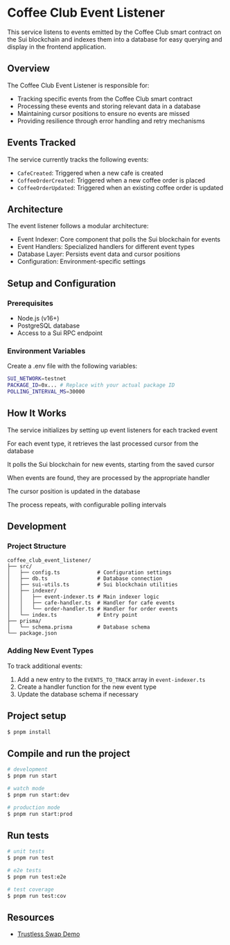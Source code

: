 # Coffee Club Event Listener


This service listens to events emitted by the Coffee Club smart contract on the Sui blockchain and indexes them into a database for easy querying and display in the frontend application.

## Overview
The Coffee Club Event Listener is responsible for:
* Tracking specific events from the Coffee Club smart contract
* Processing these events and storing relevant data in a database
* Maintaining cursor positions to ensure no events are missed
* Providing resilience through error handling and retry mechanisms

## Events Tracked
The service currently tracks the following events:
* `CafeCreated`: Triggered when a new cafe is created
* `CoffeeOrderCreated`: Triggered when a new coffee order is placed
* `CoffeeOrderUpdated`: Triggered when an existing coffee order is updated

## Architecture
The event listener follows a modular architecture:
* Event Indexer: Core component that polls the Sui blockchain for events
* Event Handlers: Specialized handlers for different event types
* Database Layer: Persists event data and cursor positions
* Configuration: Environment-specific settings

## Setup and Configuration

### Prerequisites
- Node.js (v16+)
- PostgreSQL database
- Access to a Sui RPC endpoint

### Environment Variables
Create a .env file with the following variables:

```bash
SUI_NETWORK=testnet
PACKAGE_ID=0x... # Replace with your actual package ID
POLLING_INTERVAL_MS=30000
```

## How It Works

The service initializes by setting up event listeners for each tracked event

For each event type, it retrieves the last processed cursor from the database

It polls the Sui blockchain for new events, starting from the saved cursor

When events are found, they are processed by the appropriate handler

The cursor position is updated in the database

The process repeats, with configurable polling intervals


## Development

### Project Structure

```
coffee_club_event_listener/
├── src/
│   ├── config.ts            # Configuration settings
│   ├── db.ts                # Database connection
│   ├── sui-utils.ts         # Sui blockchain utilities
│   ├── indexer/
│   │   ├── event-indexer.ts # Main indexer logic
│   │   ├── cafe-handler.ts  # Handler for cafe events
│   │   └── order-handler.ts # Handler for order events
│   └── index.ts             # Entry point
├── prisma/
│   └── schema.prisma        # Database schema
└── package.json
```

### Adding New Event Types

To track additional events:

1. Add a new entry to the `EVENTS_TO_TRACK` array in `event-indexer.ts`
2. Create a handler function for the new event type
3. Update the database schema if necessary

## Project setup

```bash
$ pnpm install
```

## Compile and run the project

```bash
# development
$ pnpm run start

# watch mode
$ pnpm run start:dev

# production mode
$ pnpm run start:prod
```

## Run tests

```bash
# unit tests
$ pnpm run test

# e2e tests
$ pnpm run test:e2e

# test coverage
$ pnpm run test:cov
```


## Resources

* [Trustless Swap Demo](https://docs.sui.io/guides/developer/app-examples/trustless-swap#backend)